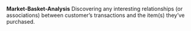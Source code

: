 **Market-Basket-Analysis**
Discovering any interesting relationships (or associations) between customer’s transactions and the item(s) they’ve purchased.
